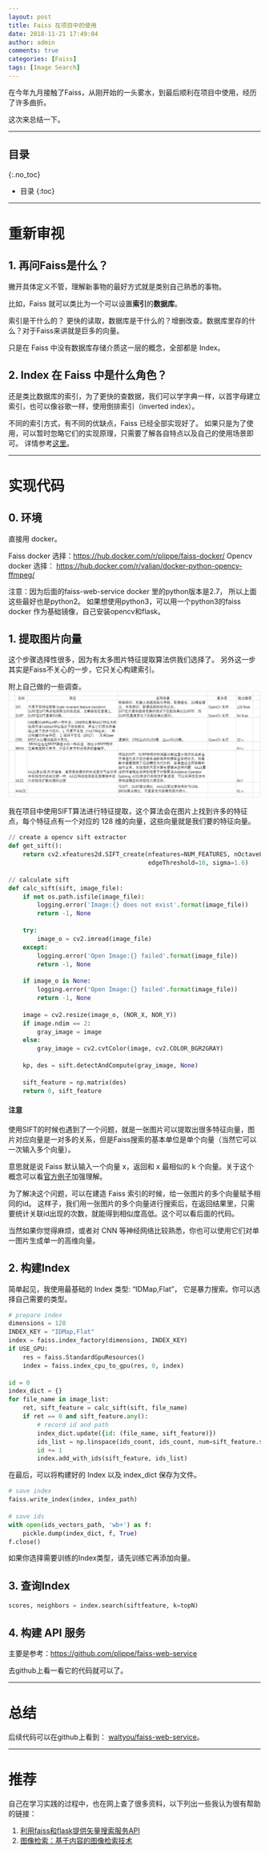 ```yaml
---
layout: post
title: Faiss 在项目中的使用
date: 2018-11-21 17:49:04
author: admin
comments: true
categories: [Faiss]
tags: [Image Search]
---
```


在今年九月接触了Faiss，从刚开始的一头雾水，到最后顺利在项目中使用，经历了许多曲折。

这次来总结一下。

<!-- more -->

---
## 目录
{:.no_toc}

* 目录
{:toc}
---

# 重新审视

## 1. 再问Faiss是什么？

撇开具体定义不管，理解新事物的最好方式就是类别自己熟悉的事物。

比如，Faiss 就可以类比为一个可以设置**索引**的**数据库**。

索引是干什么的？ 更快的读取，数据库是干什么的？增删改查。数据库里存的什么？对于Faiss来讲就是巨多的向量。

只是在 Faiss 中没有数据库存储介质这一层的概念，全部都是 Index。

## 2. Index 在 Faiss 中是什么角色？

还是类比数据库的索引，为了更快的查数据，我们可以学字典一样，以首字母建立索引，也可以像谷歌一样，使用倒排索引（inverted index）。

不同的索引方式，有不同的优缺点，Faiss 已经全部实现好了。
如果只是为了使用，可以暂时忽略它们的实现原理，只需要了解各自特点以及自己的使用场景即可。
详情参考[这里](../Faiss-Indexs/#挑一个合适的-index)。

---

# 实现代码

## 0. 环境

直接用 docker。

Faiss docker 选择：https://hub.docker.com/r/plippe/faiss-docker/
Opencv docker 选择： https://hub.docker.com/r/valian/docker-python-opencv-ffmpeg/

注意：因为后面的faiss-web-service docker 里的python版本是2.7， 所以上面这些最好也是python2。
如果想使用python3，可以用一个python3的faiss docker 作为基础镜像，自己安装opencv和flask。

## 1. 提取图片向量

这个步骤选择性很多，因为有太多图片特征提取算法供我们选择了。
另外这一步其实是Faiss不关心的一步，它只关心构建索引。

附上自己做的一些调查。
[![](/images/posts/image-feature-extration-algorithm.png)](/images/posts/image-feature-extration-algorithm.png)

我在项目中使用SIFT算法进行特征提取，这个算法会在图片上找到许多的特征点，每个特征点有一个对应的 128 维的向量，这些向量就是我们要的特征向量。

```python
// create a opencv sift extractor
def get_sift():
    return cv2.xfeatures2d.SIFT_create(nfeatures=NUM_FEATURES, nOctaveLayers=3, contrastThreshold=0.04,
                                       edgeThreshold=10, sigma=1.6)

// calculate sift
def calc_sift(sift, image_file):
    if not os.path.isfile(image_file):
        logging.error('Image:{} does not exist'.format(image_file))
        return -1, None

    try:
        image_o = cv2.imread(image_file)
    except:
        logging.error('Open Image:{} failed'.format(image_file))
        return -1, None

    if image_o is None:
        logging.error('Open Image:{} failed'.format(image_file))
        return -1, None

    image = cv2.resize(image_o, (NOR_X, NOR_Y))
    if image.ndim == 2:
        gray_image = image
    else:
        gray_image = cv2.cvtColor(image, cv2.COLOR_BGR2GRAY)

    kp, des = sift.detectAndCompute(gray_image, None)

    sift_feature = np.matrix(des)
    return 0, sift_feature
```

#### 注意

使用SIFT的时候也遇到了一个问题，就是一张图片可以提取出很多特征向量，图片对应向量是一对多的关系，但是Faiss搜索的基本单位是单个向量（当然它可以一次输入多个向量）。

意思就是说 Faiss 默认输入一个向量 x，返回和 x 最相似的 k 个向量。关于这个概念可以看[官方例子](../Faiss-Introduce/#2-官方-hello-world-例子)加强理解。

为了解决这个问题，可以在建造 Faiss 索引的时候，给一张图片的多个向量赋予相同的id。
这样子，我们用一张图片的多个向量进行搜索后，在返回结果里，只需要统计关联id出现的次数，就能得到相似度高低。这个可以看后面的代码。

当然如果你觉得麻烦，或者对 CNN 等神经网络比较熟悉，你也可以使用它们对单一图片生成单一的高维向量。

## 2. 构建Index

简单起见，我使用最基础的 Index 类型: “IDMap,Flat”， 它是暴力搜索。你可以选择自己需要的类型。

```python
# prepare index
dimensions = 128
INDEX_KEY = "IDMap,Flat"
index = faiss.index_factory(dimensions, INDEX_KEY)
if USE_GPU:
    res = faiss.StandardGpuResources()
    index = faiss.index_cpu_to_gpu(res, 0, index)

id = 0
index_dict = {}
for file_name in image_list:
    ret, sift_feature = calc_sift(sift, file_name)
    if ret == 0 and sift_feature.any():
        # record id and path
        index_dict.update({id: (file_name, sift_feature)})
        ids_list = np.linspace(ids_count, ids_count, num=sift_feature.shape[0], dtype="int64")
        id += 1
        index.add_with_ids(sift_feature, ids_list)

```

在最后，可以将构建好的 Index 以及 index_dict 保存为文件。

```python
# save index
faiss.write_index(index, index_path)

# save ids
with open(ids_vectors_path, 'wb+') as f:
    pickle.dump(index_dict, f, True)
f.close()
```
如果你选择需要训练的Index类型，请先训练它再添加向量。

## 3. 查询Index

```python
scores, neighbors = index.search(siftfeature, k=topN)
```

## 4. 构建 API 服务

主要是参考：https://github.com/plippe/faiss-web-service

去github上看一看它的代码就可以了。

---

# 总结

后续代码可以在github上看到： [waltyou/faiss-web-service](https://github.com/waltyou/faiss-web-service)。

---

# 推荐

自己在学习实践的过程中，也在网上查了很多资料，以下列出一些我认为很有帮助的链接：

1. [利用faiss和flask提供矢量搜索服务API](https://www.jianshu.com/p/06cc695a8512)
1. [图像检索：基于内容的图像检索技术](http://yongyuan.name/blog/cbir-technique-summary.html)
